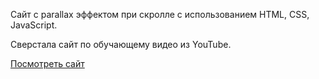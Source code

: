 Сайт с parallax эффектом при скролле с использованием HTML, CSS, JavaScript.

Сверстала сайт по обучающему видео из YouTube.

[Посмотреть сайт](https://juliaskal.github.io/fairy-forest/)
